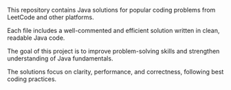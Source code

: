 This repository contains Java solutions for popular coding problems from LeetCode and other platforms.

Each file includes a well-commented and efficient solution written in clean, readable Java code.

The goal of this project is to improve problem-solving skills and strengthen understanding of Java fundamentals.

The solutions focus on clarity, performance, and correctness, following best coding practices.
